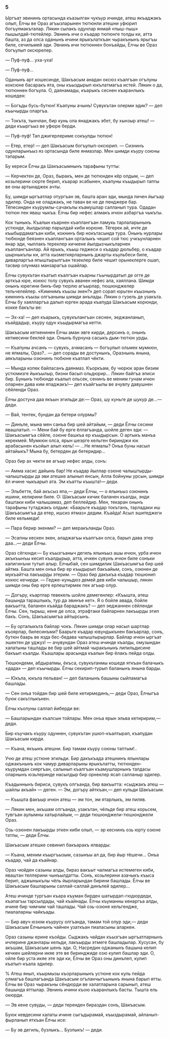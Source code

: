 ### 5

Ыргъат эвининъ ортасында къазылган чукъур ичинде, атеш якъаджакъ олып, Ёлчы ве Ораз агъызларынен тютюнли атешни уфюрип богъулмакъталар.
Лякин сылакъ одунлар янмай «пыш-пыш» пышылдай-тютейлер.
Эвнинъ ичи о къадар тютюнге толды ки, атта башта, аз да олса оданынъ ичини ярыкълаткъан чыракънынъ ярыгъы биле, сечильмей эди.
Эвнинъ ичи тютюннен бонъайды, Ёлчы ве Ораз богъулып оксюрелер.

— Пуф-пуф... уха-уха!

— Пуф-пуф...

Оданынъ арт кошесинде, Шакъасым анадан оксюз къалгъан огълуны коксюне басаракъ ята, оны къыздырып юкълатмагъа истей.
Лякин о да, тютюннен богъула.
О, даянамады, къарыкъ сеснен къаранлыкъ кошеден:

— Богъды бусь-бутюн!
Къапуны ачынъ!
Сувукътан олерми эдик? — деп къычырды оларгъа.

— Токъта, тынчлан, бир кунь ола янаджакъ эбет, бу хынзыр атеш! — деди къыргъыз ве уфюре берди.

— Пуф-пуф!
Тап джигерлериме сокъулды тютюн!

— Етер, етер!
— деп Шакъасым богъулып-оксюрип.
— Сизнинъ одунларынъыз яз ортасында биле янмазлар.
Мен шимди къуру союны тапарым.

Бу кереси Ёлчы да Шакъасымнынъ тарафыны тутты:

— Керчектен де, Ораз, быракъ, мен де тютюнден кёр олдым, — деп козьлерини сюрте берип, къарар эсабынен, къапуны къыдырып тапты ве оны артынаджек ачты.

Бу, шимди ыргъатлар отургъан эв, башта аран эди, мында пичен йыгъар эдилер.
Онда не оладжакъ, не таван ве не де пенджере бар.
Тёпесинден къурумлы-сачакълы къамушлар салланып тура.
Одадан тютюн пек яваш чыкъа.
Ёлчы бир нефес алмакъ ичюн азбаргъа чыкъты.

Кок тыныкъ.
Къалын къарнен къаплангъан памукь тарлаларынынъ устюнде, йылдызлар парылдай киби корюне.
Тёгерек ай, ичте де къыбырдамагъан киби, кокнинъ бир нокътасында тура.
Онынъ нурлары тюбюнде беязнен къаплангъан орталыкъ чешит сой тюс учкъунларнен янар эди, чыплакъ тереклер кичкене йылдызчыкъларнен къаплангъанлар.
Ай ярыкъ, къыш геджеси о къадар дюльбер, о къадар шырныкълы ки, атта хызметкярларнынъ джарты къульбеси биле, диварларгъа япыштырылгъан тезеклер биле чешит орьнеклерге ошап, тасвир олунмаз манзарагъа ошайлар.

Ёлчы сувукътан къатып къалгъан къарны гъычырдатып де огге де арткъа юре, кокюс толу сувукъ аванен нефес ала, хаяллана.
Шимди онынъ юрегини бинъ-бир тюрлю агъырлар, тюшюнджелер тельчелейлер.
«Кимнимъ къызы экен?» деп сорап юрьген къызнынъ кимнинъ къызы олгъаныны шимди анълады.
Лякин о гузель де узакъта.
Ёлчы бу хаялларгъа далып юрген арада къапуда Шакъасым корюнди, кокке бакъты ве:

— Эх-ха! — деп къарыкъ, сувукълангъан сеснен, эеджанланып, къайдадыр, къуру одун къыдырмагъа кетти.

Шакъасым кеткенинен Ёлчы аман эвге кирди, дерсинъ о, онынъ кетмесини беклей эди.
Онынъ бурнуна сасыкъ дым-тютюн урды.

— Къапуны ачсанъ — сувукъ, ачмасанъ — богъулып ольмек мумкюн, не япмалы, Ораз?.. — деп сорады ве достунынъ, Оразнынъ янына, аякъларыны озюнинъ тюбюне къатлап чёкти.

— Мында копек байласанъ даянмаз.
Къоркъам, бу чюрюк аран бизим устюмизге йыкъылыр, бизни басып ольдюрир...
Лякин байгъа эписи бир.
Бунынъ тюбюнде къалып ольсек, сенинъ ве меним гунам ичюн оларнен дава ким япаджакъ!— деп къайгъылы ве ачувлу давушнен сёйленди Ораз.

Ёлчы достуна даа якъын эгильди де:— Ораз, шу куньге де шукур де...— деди.

— Вай, тентек, бундан да бетери олурмы?

— Динъле, мына мен санъа бир шей айтайым, — деди Ёлчы сесини явашлатып.
— Мени бай бу ерге ёллагъанда, шойле деген эди: — Шакъасымгъа сёйле, озюне башкъа ер къыдырсын.
О артыкъ манъа керекмей.
Мумкюн олса, ярын шеэрге кельген биринджи юк арабасынен къойып алып кель!
— ...Не япмалы?
Онъа буны насыл айтайыкъ?
Мына бу, бетерден де бетеридир...

Ораз бир ах чекти ве агъыр нефес алды, сонъ:

— Амма хасис дайынъ бар!
Не къадар йыллар озюне чалыштырды-чалыштырды да эви атешке алынып янсын, Алла бойнуны урсын, шимди ёл ичине чыкъарып ата.
Эм къатты къышта!— деди.

— Эльбетте, бай акъсыз япа,— деди Ёлчы, — о ялынъыз озюнинъ ишини, келирини биле.
О: Шакъасым кичик баланен къалды, энди баштаки киби чалышамаз, деп беллейдир.
Мен, текаран онынъ тарафыны тутаджакъ олдым:
«Баарьге къадар токътанъ, тарладаки иш Шакъасымгъа да етер, ишсиз ятмаз» дедим.
Къайда!
Асыл эшитеджеги биле кельмеди!

— Пара берир экенми? — деп меракъланды Ораз.

— Эсапны кескен экен, аладжагъы къалгъан олса, барып дава этер даа...— деди Ёлчы.

Ораз сёгюнди:— Бу къызгъаныч дегиль ялынъыз ашы ичюн, урба ичюн акъкъынъы кесип къалдырыр, атта, ичкен сувунъ ичюн биле сонъки капигинъни тутып алыр.
Ёлчыбай, сен шимдилик Шакъасымгъа бир шей айтма.
Башта мен онъа бир ер къыдырып бакъайым, сонъ, озюнен де мукъайтча лакъырды этерим.
— Ораз бир дакъкъа къадар тюшюнип кокюс кечирди.
— Гедже-куньдюз демей дев киби чалышыр, лякин шимди оны бир ерге ерлештирмек пек агъыр олур.

— Догъру, къартлар тевекель шойле демегенлер:
«Къышта, атеш башында тарашлыкъ, тур да эвинъе кет».
Я о бойле авада, бойле вакъытта, баланен къайда бараджакъ? — деп эеджаннен сёйленди Ёлчы.
Сен, тырыш, кене де олса, этрафтаки байларнен лакъырды этип бакъ.
Сонъ, Шакъасымгъа айтырсынъ.

— Бу орталыкъта байлар чокъ.
Лякин шимди олар насыл шартлар къоярлар, билесинъми?
Баарьге къадар ювундыкънен бакъарлар, сонъ, бутюн баарь ве язда бес-бедава чалыштырырлар.
Байлар ичюн ыргъат эшектен де уджуз! — ачувундан Ораз атеш ичинде къалды, омузындан халатыны ташлады ве бир шей айтмай чыракънынъ липильдисине бакъып къалды.
Къашлары арасында къалын бир ёлакъ пейда олды.

Тюшюндеми, абдырапмы, ёкъса, сувукътанмы кошеде яткъан балачыкъ «дада» — деп къычырды.
Ёлчы секирип-турып баланынъ янына барды.

— Юкъла, юкъла пельван! — деп баланынъ башыны сыйпамагъа башлады.

— Сен онъа тойдан бир шей биле кетирмединъ,— деди Ораз, Ёлчыгъа буюк сакътлыкънен.

Ёлчы къолуны саллап йиберди ве:

— Башларындан къалсын тойлары.
Мен онъа ярын эльва кетиририм,— деди.

Бир къучакъ къуру одуннен, сувукътан ушюп-къалтырап, къапудан Шакъасым кирди.

— Къана, якъынъ атешни.
Бир тамам къуру союны таптым!..

Учю де атеш устюне эгильди.
Бир дакъкъада атешнинъ ялынлары оджакънынъ кок чамур диварларыны ярыкълатты, тютюнден-къурумдан сияргъан, салынып къалгъан къамушларнынъ талдасы оларнынъ юзьлеринде насылдыр бир орнеклер ясап салланыр эдилер.

Къадыннынъ бириси, сувукъ олгъанда, бир вакъытта: «сыджакъ атеш — шайлы акъай» — деген.
— Эм, догъру айткъан,— деп кульди Шакъасым.

— Къышта факъыр ичюн атеш — эм тон, эм ятарлыкъ, эм пиляв.

— Лякин мен, акъшам олгъанда, узакътан, чёльде бир атеш корьсем, тувгъан аулымны хатырлайым, — деди тюшюнджели-тюшюнджели Ораз.

Озь-озюнен лакъырды эткен киби олып, — эр кеснинъ озь юрту озюне татлы, — деди Ёлчы.

Шакъасым атешке севинип бакъаракъ ялварды:

— Къана, меним къыргъызым, сазынъы ал да, бир йыр тёшечи...
Онъа къадар, чай да къайнар.

Ораз чюйден сазыны алды, бираз вакъыт чалмагъа истемеген киби, яваштан теллерини чынъылдатты.
Сонъ, козьлерини азачыкъ къыса берип, аджыныкълы чёль йырларындан бирини башлады.
Ёлчы ве Шакъасым башларыны саллай-саллай динълей эдилер...

Атеш ичинде тургъан къара къуман бирден шатырдап-гюдюрдеди, къапагъы тарсылдады, чай къайнады.
Ёлчы къуманны кенаргъа алды, ичине бир чимчим чай ташлады.
Чай озь-озюне кельгендже, пиалаларны чайкъады.

— Бир авуч юзюм къурусу олгъанда, тамам той олур эди,— деди Шакъасым Ёлчынынъ чайнен узаткъан пиаласыны аларкен.

Ораз сазыны ерине къойды.
Сыджакъ чайдан къызгъан ыргъатларнынъ ичлерине джанлары кельди, лакъырды этмеге башладылар.
Хусусан, бу акъшам, Шакъасым шенъ эди.
О, Насредин оджанынъ башына келип кечкен шейлерни икяе эте ве биринджиде озю кулип башлар эди.
О, ойле бир уста икяе эте эди ки, Ёлчы ве Ораз оны динълеп, кулип къатып-къала эдилер.

% Атеш янып, къырмызы къорларынынъ устюне кок куль пейда олмагъа башлагъанда Шакъасым огъланчыгъынынъ янына барып ятты.
Ёлчы ве Ораз чыракъны сёндюрди ве халатларына сарынып, атеш башында яттылар.
Эвнинъ ичини къою къаранлыкъ басты.
Тышта ель окюрди.

— Эв кене сувуды, — деди теренден бираздан сонъ, Шакъасым.

Буюк кевдесини халаты ичине сыгъдырамай, къыздырамай, айланып-фырланып яткъан Ёлчы исе:

— Бу эв дегиль, бузлыкъ...
Бузлыкъ! — деди.
